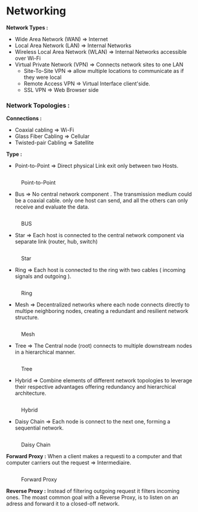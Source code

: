 # Networking

**Network Types :**&#x20;

* Wide Area Network (WAN)  => Internet&#x20;
* Local Area Network (LAN) => Internal Networks
* Wireless Local Area Network (WLAN) => Internal Networks accessible over Wi-Fi
* Virtual Private Network (VPN) => Connects network sites to one LAN&#x20;
  * Site-To-Site VPN  => allow multiple locations to communicate as if they were local&#x20;
  * Remote Access VPN => Virtual Interface client'side.
  * SSL VPN => Web Browser side

### **Network Topologies :**&#x20;



**Connections :**&#x20;

* Coaxial cabling => Wi-Fi
* Glass Fiber Cabling => Cellular&#x20;
* Twisted-pair Cabling => Satellite

**Type :**&#x20;

* Point-to-Point  => Direct physical Link exit only between two Hosts.

<figure><img src=".gitbook/assets/image (7).png" alt=""><figcaption><p>Point-to-Point</p></figcaption></figure>

* Bus  => No central network component . The transmission medium could be a coaxial cable. only one host can send, and all the others can only receive and evaluate the data.

<figure><img src=".gitbook/assets/image (8).png" alt=""><figcaption><p>BUS</p></figcaption></figure>

* Star => Each host is connected to the central network component via separate link (router, hub, switch)&#x20;

<figure><img src=".gitbook/assets/image (6).png" alt=""><figcaption><p>Star</p></figcaption></figure>

* Ring  => Each host is connected to the ring with two cables  ( incoming signals and outgoing ).&#x20;

<figure><img src=".gitbook/assets/image (4).png" alt=""><figcaption><p>Ring</p></figcaption></figure>

* Mesh => Decentralized networks where each node connects directly to multipe neighboring nodes, creating a redundant and resilient network structure.

<figure><img src=".gitbook/assets/image (5).png" alt=""><figcaption><p>Mesh </p></figcaption></figure>

* Tree => The Central node (root) connects to multiple downstream nodes in a hierarchical manner.

<figure><img src=".gitbook/assets/image (2) (1).png" alt=""><figcaption><p>Tree</p></figcaption></figure>

* Hybrid => Combine elements of different network topologies to leverage their respective advantages offering redundancy and hierarchical architecture.&#x20;

<figure><img src=".gitbook/assets/image (1) (1).png" alt=""><figcaption><p>Hybrid</p></figcaption></figure>

* Daisy Chain => Each node is connect to the next one, forming a sequential network.&#x20;

<figure><img src=".gitbook/assets/image (3) (1).png" alt=""><figcaption><p>Daisy Chain</p></figcaption></figure>

**Forward Proxy :**  When a client makes a requesti to a computer and that computer carriers out the request => Intermediaire.

<figure><img src=".gitbook/assets/image (2).png" alt=""><figcaption><p>Forward Proxy</p></figcaption></figure>

**Reverse Proxy :** Instead of filtering outgoing request it filters incoming ones. The moast common goal with a Reverse Proxy, is to listen on an adress and forward it to a closed-off network.&#x20;

<figure><img src=".gitbook/assets/image (3).png" alt=""><figcaption></figcaption></figure>
